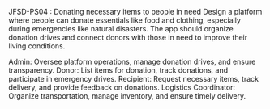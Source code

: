 JFSD-PS04 : Donating necessary items to people in need
Design a platform where people can donate essentials like food and clothing, especially during emergencies like natural disasters. The app should organize donation drives and connect donors with those in need to improve their living conditions.

Admin: Oversee platform operations, manage donation drives, and ensure transparency.
Donor: List items for donation, track donations, and participate in emergency drives.
Recipient: Request necessary items, track delivery, and provide feedback on donations.
Logistics Coordinator: Organize transportation, manage inventory, and ensure timely delivery.

